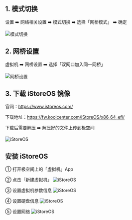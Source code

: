 ## 1. 模式切换

设置 :arrow_right: 网络相关设置 :arrow_right: 模式切换 :arrow_right: 选择「网桥模式」 :arrow_right: 确定

![模式切换](/images/极空间/模式切换.png)

## 2. 网桥设置

虚拟机 :arrow_right: 网桥设置 :arrow_right: 选择「双网口加入同一网桥」

![网桥设置](/images/极空间/网桥设置.png)

## 3. 下载 iStoreOS 镜像

官网：https://www.istoreos.com/

下载地址：https://fw.koolcenter.com/iStoreOS/x86_64_efi/

下载后需要解压 :arrow_right: 解压好的文件上传到极空间

![iStoreOS](/images/极空间/istoreDownload.png)

## 安装 iStoreOS

① 打开极空间上的「虚拟机」App

② 点击「新建虚拟机」
![iStoreOS](/images/极空间/istore1.png)

③ 设置虚拟机参数信息
![iStoreOS](/images/极空间/istore2.png)

④ 设置硬盘信息
![iStoreOS](/images/极空间/istore3.png)

⑤ 设置网络
![iStoreOS](/images/极空间/istore4.png)
